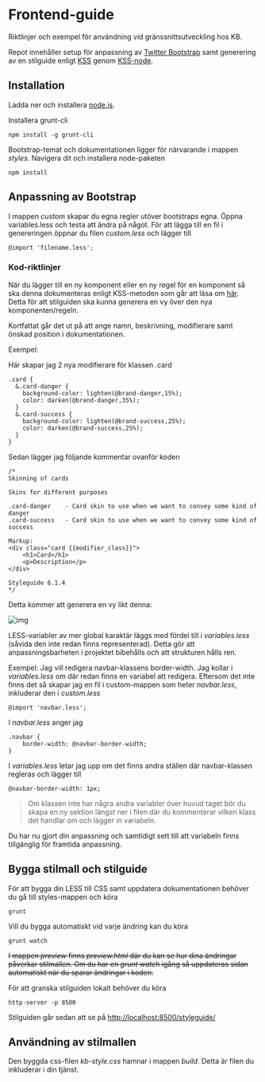 # Frontend-guide
Riktlinjer och exempel för användning vid gränssnittsutveckling hos KB.

Repot innehåller setup för anpassning av [Twitter Bootstrap](https://github.com/twbs/bootstrap) samt generering av en stilguide enligt [KSS](https://github.com/kneath/kss) genom [KSS-node](https://github.com/kss-node/kss-node).

## Installation

Ladda ner och installera [node.js](https://nodejs.org/download/).

Installera grunt-cli

    npm install -g grunt-cli

Bootstrap-temat och dokumentationen ligger för närvarande i mappen _styles_. Navigera dit och installera node-paketen

    npm install


## Anpassning av Bootstrap

I mappen _custom_ skapar du egna regler utöver bootstraps egna. Öppna variables.less och testa att ändra på något.
För att lägga till en fil i genereringen öppnar du filen _custom.less_ och lägger till

    @import 'filename.less';

### Kod-riktlinjer

När du lägger till en ny komponent eller en ny regel för en komponent så ska denna dokumenteras enligt KSS-metoden som går att läsa om [här](http://warpspire.com/kss/syntax/). Detta för att stilguiden ska kunna generera en vy över den nya komponenten/regeln.

Kortfattat går det ut på att ange namn, beskrivning, modifierare samt önskad position i dokumentationen.

Exempel:

Här skapar jag 2 nya modifierare för klassen .card

    .card {
      &.card-danger {
        background-color: lighten(@brand-danger,15%);
        color: darken(@brand-danger,35%);
      }
      &.card-success {
        background-color: lighten(@brand-success,25%);
        color: darken(@brand-success,25%);
      }
    }
    
Sedan lägger jag följande kommentar ovanför koden

    /*
    Skinning of cards

    Skins for different purposes
    
    .card-danger    - Card skin to use when we want to convey some kind of danger
    .card-success   - Card skin to use when we want to convey some kind of success
    
    Markup:
    <div class="card {{modifier_class}}">
        <h1>Card</h1>
        <p>Description</p>
    </div>
    
    Styleguide 6.1.4
    */

Detta kommer att generera en vy likt denna:

![img](https://dl.dropboxusercontent.com/u/2316209/Screenshot%202015-06-03%2016.24.39.png)

LESS-variabler av mer global karaktär läggs med fördel till i _variables.less_ (såvida den inte redan finns representerad).
Detta gör att anpassningsbarheten i projektet bibehålls och att strukturen hålls ren.

Exempel:
Jag vill redigera navbar-klassens border-width. Jag kollar i _variables.less_ om där redan finns en variabel att redigera. Eftersom det inte finns det så skapar jag en fil i custom-mappen som heter _navbar.less_, inkluderar den i _custom.less_

    @import 'navbar.less';
    
I _navbar.less_ anger jag

    .navbar {
        border-width: @navbar-border-width;
    }
I _variables.less_ letar jag upp om det finns andra ställen där navbar-klassen regleras och lägger till

    @navbar-border-width: 1px;
>Om klassen inte har några andra variabler över huvud taget bör du skapa en ny sektion längst ner i filen där du kommenterar vilken klass det handlar om och lägger in variabeln.

Du har nu gjort din anpassning och samtidigt sett till att variabeln finns tillgänglig för framtida anpassning.

## Bygga stilmall och stilguide

För att bygga din LESS till CSS samt uppdatera dokumentationen behöver du gå till styles-mappen och köra

    grunt
    
Vill du bygga automatiskt vid varje ändring kan du köra

    grunt watch

~~I mappen _preview_ finns _preview.html_ där du kan se hur dina ändringar påverkar stilmallen. Om du har en _grunt watch_ igång så uppdateras sidan automatiskt när du sparar ändringar i koden.~~

För att granska stilguiden lokalt behöver du köra

    http-server -p 8500
    
Stilguiden går sedan att se på [http://localhost:8500/styleguide/](http://localhost:8500/styleguide/)

## Användning av stilmallen

Den byggda css-filen _kb-style.css_ hamnar i mappen _build_. Detta är filen du inkluderar i din tjänst.
